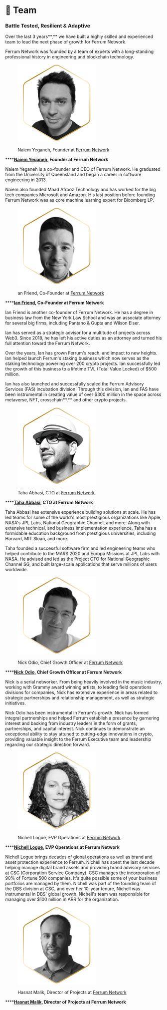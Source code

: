 # 👥 Team

### Battle Tested, Resilient & Adaptive

Over the last 3 years**,** we have built a highly skilled and experienced team to lead the next phase of growth for Ferrum Network.&#x20;

Ferrum Network was founded by a team of experts with a long-standing professional history in engineering and blockchain technology.

<figure><img src="../../.gitbook/assets/Naiem-Yeganeh-PHD.png" alt=""><figcaption><p>Naiem Yeganeh, Founder at <a href="https://ferrum.network/">Ferrum Network</a></p></figcaption></figure>

****[**Naiem Yeganeh**](https://www.linkedin.com/in/naiem-yeganeh-12874712/)**, Founder at Ferrum Network**

Naiem Yeganeh is a co-founder and CEO of Ferrum Network. He graduated from the University of Queensland and began a career in software engineering in 2013.

Naiem also founded Maad Afrooz Technology and has worked for the big tech companies Microsoft and Amazon. His last position before founding Ferrum Network was as core machine learning expert for Bloomberg LP.

<figure><img src="../../.gitbook/assets/Ian-M.-Friend-ESQ (1).png" alt=""><figcaption><p>an Friend, Co-Founder at <a href="https://ferrum.network/">Ferrum Network</a></p></figcaption></figure>

****[**Ian Friend**](https://www.linkedin.com/in/ian-friend-bb949657/)**, Co-Founder at Ferrum Network**

Ian Friend is another co-founder of Ferrum Network. He has a degree in business law from the New York Law School and was an associate attorney for several big firms, including Pantano & Gupta and Wilson Elser.

Ian has served as a strategic advisor for a multitude of projects across Web3. Since 2018, he has left his active duties as an attorney and turned his full attention toward the Ferrum Network.

Over the years, Ian has grown Ferrum's reach, and impact to new heights. Ian helped launch Ferrum's staking business which now serves as the staking technology powering over 200 crypto projects. Ian successfully led the growth of this business to a lifetime TVL (Total Value Locked) of $500 million.

Ian has also launched and successfully scaled the Ferrum Advisory Services (FAS) incubation division. Through this division, Ian and FAS have been instrumental in creating value of over $300 million in the space across metaverse, NFT, crosschain**,** and other crypto projects.

<figure><img src="../../.gitbook/assets/Taha-Abbasi.png" alt=""><figcaption><p>Taha Abbasi, CTO at <a href="https://ferrum.network/">Ferrum Network</a></p></figcaption></figure>

****[**Taha Abbasi**](https://www.linkedin.com/in/tahaabbasi/)**, CTO at Ferrum Network**

Taha Abbasi has extensive experience building solutions at scale. He has led teams for some of the world's most prestigious organizations like Apple, NASA's JPL Labs, National Geographic Channel, and more. Along with extensive technical, and business implementation experience, Taha has a formidable education background from prestigious universities, including Harvard, MIT Sloan, and more.&#x20;

Taha founded a successful software firm and led engineering teams who helped contribute to the MARS 2020 and Europa Missions at JPL Labs with NASA. He advised and led as the Project CTO for National Geographic Channel SG, and built large-scale applications that serve millions of users worldwide.

<figure><img src="../../.gitbook/assets/Nick-Odio (1).png" alt=""><figcaption><p>Nick Odio, Chief Growth Officer at <a href="https://ferrum.network/">Ferrum Network</a></p></figcaption></figure>

****[**Nick Odio**](https://www.linkedin.com/in/nick-odio-176991161/)**, Chief Growth Officer at Ferrum Network**

Nick is a serial networker. From being heavily involved in the music industry, working with Grammy award winning artists, to leading field operations divisions for companies, Nick has extensive experience in areas related to strategic partnerships and relationship management, as well as strategic initiatives.

Nick Odio has been instrumental in Ferrum's growth. Nick has formed integral partnerships and helped Ferrum establish a presence by garnering interest and backing from industry leaders in the form of grants, partnerships, and capital interest. Nick continues to demonstrate an exceptional ability to stay attuned to cutting-edge innovations in crypto, providing valuable insight to the Ferrum Executive team and leadership regarding our strategic direction forward.

<figure><img src="../../.gitbook/assets/Nichell-Logue.png" alt=""><figcaption><p>Nichell Logue, EVP Operations at <a href="https://ferrum.network/">Ferrum Network</a></p></figcaption></figure>

****[**Nichell Logue**](https://www.linkedin.com/in/nichelllogue/)**, EVP Operations at Ferrum Network**

Nichell Logue brings decades of global operations as well as brand and asset protection experience to Ferrum. Nichell has spent the last decade helping manage digital brand assets and providing brand advisory services at CSC (Corporation Service Company). CSC manages the incorporation of 90% of Fortune 500 companies. It's quite possible some of your business portfolios are managed by them. Nichell was part of the founding team of the DBS division at CSC, and over her 10-year tenure, Nichell was instrumental in DBS' global growth. Nichell's team was responsible for managing over $100 million in ARR for the organization.

<figure><img src="../../.gitbook/assets/Muhammad-Hasnat-Malik (1).png" alt=""><figcaption><p>Hasnat Malik, Director of Projects at <a href="https://ferrum.network/">Ferrum Network</a></p></figcaption></figure>

****[**Hasnat Malik**](https://www.linkedin.com/in/hasnat-malik/)**, Director of Projects at Ferrum Network**


